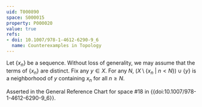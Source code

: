 ```yaml
---
uid: T000890
space: S000015
property: P000020
value: true
refs:
- doi: 10.1007/978-1-4612-6290-9_6
  name: Counterexamples in Topology
---
```


Let $\{x_n\}$ be a sequence. Without loss of generality, we may assume that the terms of $\{x_n\}$ are distinct. Fix any $y \in X$. For any $N$, $(X \setminus \{x_n\ |\ n < N\}) \cup \{y\}$ is a neighborhood of $y$ containing $x_n$ for all $n \geq N$.

Asserted in the General Reference Chart for space #18 in
{{doi:10.1007/978-1-4612-6290-9_6}}.
